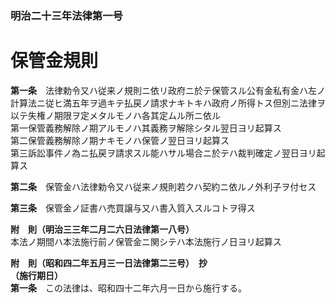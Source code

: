 ### 明治二十三年法律第一号  
# 保管金規則  
  
**第一条**　法律勅令又ハ従来ノ規則ニ依リ政府ニ於テ保管スル公有金私有金ハ左ノ計算法ニ従ヒ満五年ヲ過キテ払戻ノ請求ナキトキハ政府ノ所得トス但別ニ法律ヲ以テ失権ノ期限ヲ定メタルモノハ各其定ムル所ニ依ル  
第一保管義務解除ノ期アルモノハ其義務ヲ解除シタル翌日ヨリ起算ス  
第二保管義務解除ノ期ナキモノハ保管ノ翌日ヨリ起算ス  
第三訴訟事件ノ為ニ払戻ヲ請求スル能ハサル場合ニ於テハ裁判確定ノ翌日ヨリ起算ス  
  
**第二条**　保管金ハ法律勅令又ハ従来ノ規則若クハ契約ニ依ルノ外利子ヲ付セス  
  
**第三条**　保管金ノ証書ハ売買譲与又ハ書入質入スルコトヲ得ス  
  
**附　則（明治三三年二月二六日法律第一八号）**  
本法ノ期間ハ本法施行前ノ保管金ニ関シテハ本法施行ノ日ヨリ起算ス  
  
**附　則（昭和四二年五月三一日法律第二三号）　抄**  
**（施行期日）**  
**第一条**　この法律は、昭和四十二年六月一日から施行する。  
  

